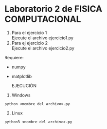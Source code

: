 # Laboratorio 2 de FISICA COMPUTACIONAL

1. Para el ejercicio 1  
Ejecute el archivo ejercicio1.py  
2. Para ej ejercicio 2  
Ejecute el archivo ejercicio2.py  
  
  Requiere:
* numpy
* matplotlib  
  
  EJECUCIÓN
1. Windows
~~~
python <nombre del archivo>.py
~~~

2. Linux
~~~
python3 <nombre del archivo>.py
~~~

